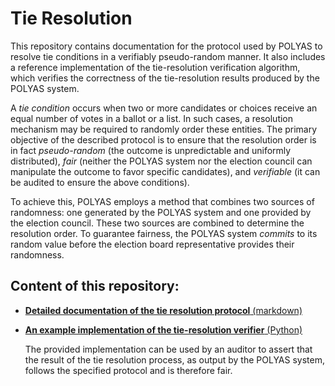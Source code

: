 # Tie Resolution

This repository contains documentation for the protocol used by POLYAS to
resolve tie conditions in a verifiably pseudo-random manner. It also includes
a reference implementation of the tie-resolution verification algorithm, which
verifies the correctness of the tie-resolution results produced by the POLYAS
system.

A *tie condition* occurs when two or more candidates or choices receive an
equal number of votes in a ballot or a list. In such cases, a resolution
mechanism may be required to randomly order these entities.  The primary
objective of the described protocol is to ensure that the resolution order is
in fact *pseudo-random* (the outcome is unpredictable and uniformly
distributed), *fair* (neither the POLYAS system nor the election council can
manipulate the outcome to favor specific candidates), and *verifiable* (it
can be audited to ensure the above conditions).

To achieve this, POLYAS employs a method that combines two sources of
randomness: one generated by the POLYAS system and one provided by the
election council.  These two sources are combined to determine the resolution
order. To guarantee fairness, the POLYAS system *commits* to its random value
before the election board representative provides their randomness.


## Content of this repository:

 * [**Detailed documentation of the tie resolution protocol** 
    (markdown)](tie-resolution.md)

 * [**An example implementation of the tie-resolution verifier** (Python)](py)

   The provided implementation can be used by an auditor to assert that
   the result of the tie resolution process, as output by the POLYAS
   system, follows the specified protocol and is therefore fair.

